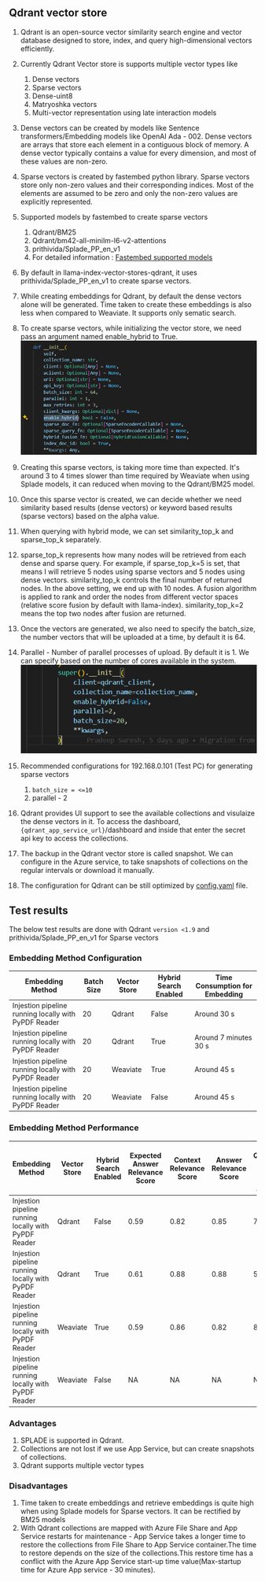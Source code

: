 ## Qdrant vector store

1. Qdrant is an open-source vector similarity search engine and vector database
   designed to store, index, and query high-dimensional vectors efficiently.

2. Currently Qdrant Vector store is supports multiple vector types like

   1. Dense vectors
   2. Sparse vectors
   3. Dense-uint8
   4. Matryoshka vectors
   5. Multi-vector representation using late interaction models

3. Dense vectors can be created by models like Sentence transformers/Embedding
   models like OpenAI Ada - 002. Dense vectors are arrays that store each
   element in a contiguous block of memory. A dense vector typically contains a
   value for every dimension, and most of these values are non-zero.

4. Sparse vectors is created by fastembed python library. Sparse vectors store
   only non-zero values and their corresponding indices. Most of the elements
   are assumed to be zero and only the non-zero values are explicitly
   represented.

5. Supported models by fastembed to create sparse vectors

   1. Qdrant/BM25
   2. Qdrant/bm42-all-minilm-l6-v2-attentions
   3. prithivida/Splade_PP_en_v1
   4. For detailed information :
      [Fastembed supported models](https://qdrant.github.io/fastembed/examples/Supported_Models/#supported-sparse-text-embedding-models)

6. By default in llama-index-vector-stores-qdrant, it uses
   prithivida/Splade_PP_en_v1 to create sparse vectors.

7. While creating embeddings for Qdrant, by default the dense vectors alone will
   be generated. Time taken to create these embeddings is also less when
   compared to Weaviate. It supports only sematic search.

8. To create sparse vectors, while initializing the vector store, we need pass
   an argument named enable_hybrid to True. ![image.png](./img/qudrant1.png)

9. Creating this sparse vectors, is taking more time than expected. It's around
   3 to 4 times slower than time required by Weaviate when using Splade models,
   it can reduced when moving to the Qdrant/BM25 model.

10. Once this sparse vector is created, we can decide whether we need similarity
    based results (dense vectors) or keyword based results (sparse vectors)
    based on the alpha value.

11. When querying with hybrid mode, we can set similarity_top_k and sparse_top_k
    separately.

12. sparse_top_k represents how many nodes will be retrieved from each dense and
    sparse query. For example, if sparse_top_k=5 is set, that means I will
    retrieve 5 nodes using sparse vectors and 5 nodes using dense vectors.
    similarity_top_k controls the final number of returned nodes. In the above
    setting, we end up with 10 nodes. A fusion algorithm is applied to rank and
    order the nodes from different vector spaces (relative score fusion by
    default with llama-index). similarity_top_k=2 means the top two nodes after
    fusion are returned.

13. Once the vectors are generated, we also need to specify the batch_size, the
    number vectors that will be uploaded at a time, by default it is 64.

14. Parallel - Number of parallel processes of upload. By default it is 1. We
    can specify based on the number of cores available in the system.
    ![image.png](./img/qudrant2.png)

15. Recommended configurations for 192.168.0.101 (Test PC) for generating sparse
    vectors

    1. `batch_size = <=10`
    2. parallel - 2

16. Qdrant provides UI support to see the available collections and visulaize
    the dense vectors in it. To access the dashboard,
    `{qdrant_app_service_url}`/dashboard and inside that enter the secret api
    key to access the collections.

17. The backup in the Qdrant vector store is called snapshot. We can configure
    in the Azure service, to take snapshots of collections on the regular
    intervals or download it manually.

18. The configuration for Qdrant can be still optimized by
    [config.yaml](https://qdrant.tech/documentation/guides/configuration/) file.

## Test results

The below test results are done with Qdrant `version <1.9` and
prithivida/Splade_PP_en_v1 for Sparse vectors

### Embedding Method Configuration

| Embedding Method                                     | Batch Size | Vector Store | Hybrid Search Enabled | Time Consumption for Embedding |
| ---------------------------------------------------- | ---------- | ------------ | --------------------- | ------------------------------ |
| Injestion pipeline running locally with PyPDF Reader | 20         | Qdrant       | False                 | Around 30 s                    |
| Injestion pipeline running locally with PyPDF Reader | 20         | Qdrant       | True                  | Around 7 minutes 30 s          |
| Injestion pipeline running locally with PyPDF Reader | 20         | Weaviate     | True                  | Around 45 s                    |
| Injestion pipeline running locally with PyPDF Reader | 20         | Weaviate     | False                 | Around 45 s                    |

### Embedding Method Performance

| Embedding Method                                     | Vector Store | Hybrid Search Enabled | Expected Answer Relevance Score | Context Relevance Score | Answer Relevance Score | No of Questions with "I couldn't find answer" |
| ---------------------------------------------------- | ------------ | --------------------- | ------------------------------- | ----------------------- | ---------------------- | --------------------------------------------- |
| Injestion pipeline running locally with PyPDF Reader | Qdrant       | False                 | 0.59                            | 0.82                    | 0.85                   | 7                                             |
| Injestion pipeline running locally with PyPDF Reader | Qdrant       | True                  | 0.61                            | 0.88                    | 0.88                   | 5                                             |
| Injestion pipeline running locally with PyPDF Reader | Weaviate     | True                  | 0.59                            | 0.86                    | 0.82                   | 8                                             |
| Injestion pipeline running locally with PyPDF Reader | Weaviate     | False                 | NA                              | NA                      | NA                     | NA                                            |



### Advantages

1. SPLADE is supported in Qdrant.
2. Collections are not lost if we use App Service, but can create snapshots of
   collections.
3. Qdrant supports multiple vector types

### Disadvantages

1. Time taken to create embeddings and retrieve embeddings is quite high when
   using Splade models for Sparse vectors. It can be rectified by BM25 models
2. With Qdrant collections are mapped with Azure File Share and App Service
   restarts for maintenance - App Service takes a longer time to restore the
   collections from File Share to App Service container.The time to restore
   depends on the size of the collections.This restore time has a conflict with
   the Azure App Service start-up time value(Max-startup time for Azure App
   service - 30 minutes).
